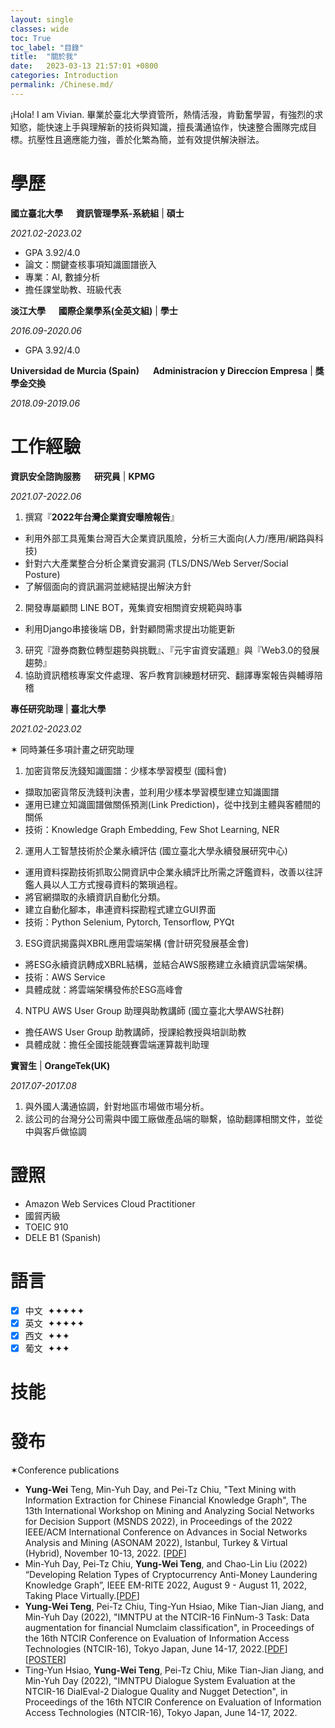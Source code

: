```yaml
---
layout: single
classes: wide
toc: True
toc_label: "目錄"
title:  "關於我"
date:   2023-03-13 21:57:01 +0800
categories: Introduction
permalink: /Chinese.md/
---
```


¡Hola! I am Vivian. 畢業於臺北大學資管所，熱情活潑，肯勤奮學習，有強烈的求知慾，能快速上手與理解新的技術與知識，擅長溝通協作，快速整合團隊完成目標。抗壓性且適應能力強，善於化繁為簡，並有效提供解決辦法。  

# 學歷

**國立臺北大學 &emsp; 資訊管理學系-系統組** \| **碩士** 

*2021.02-2023.02* 
- GPA 3.92/4.0
- 論文：關鍵查核事項知識圖譜嵌入
- 專業：AI, 數據分析
- 擔任課堂助教、班級代表


**淡江大學 &emsp; 國際企業學系(全英文組)** \| **學士** 

*2016.09-2020.06*
- GPA 3.92/4.0



**Universidad de Murcia (Spain)** &emsp; **Administracíon y Direccíon Empresa** \| **獎學金交換**

*2018.09-2019.06*

# 工作經驗
**資訊安全諮詢服務** &emsp; **研究員** \| **KPMG** 

*2021.07-2022.06*

1. 撰寫『**2022年台灣企業資安曝險報告**』
- 利用外部工具蒐集台灣百大企業資訊風險，分析三大面向(人力/應用/網路與科技)
- 針對六大產業整合分析企業資安漏洞 (TLS/DNS/Web Server/Social Posture)
- 了解個面向的資訊漏洞並總結提出解決方針

2. 開發專屬顧問 LINE BOT，蒐集資安相關資安規範與時事
- 利用Django串接後端 DB，針對顧問需求提出功能更新

3. 研究『證券商數位轉型趨勢與挑戰』、『元宇宙資安議題』與『Web3.0的發展趨勢』
4. 協助資訊稽核專案文件處理、客戶教育訓練題材研究、翻譯專案報告與輔導陪稽


**專任研究助理** \| **臺北大學** 

*2021.02-2023.02*

✶ 同時兼任多項計畫之研究助理
1. 加密貨幣反洗錢知識圖譜：少樣本學習模型 (國科會)
- 擷取加密貨幣反洗錢判決書，並利用少樣本學習模型建立知識圖譜
- 運用已建立知識圖譜做關係預測(Link Prediction)，從中找到主體與客體間的關係
- 技術：Knowledge Graph Embedding, Few Shot Learning, NER

2. 運用人工智慧技術於企業永續評估 (國立臺北大學永續發展研究中心)
- 運用資料探勘技術抓取公開資訊中企業永續評比所需之評鑑資料，改善以往評鑑人員以人工方式搜尋資料的繁瑣過程。
- 將官網擷取的永續資訊自動化分類。
- 建立自動化腳本，串連資料探勘程式建立GUI界面
- 技術：Python Selenium, Pytorch, Tensorflow, PYQt

3. ESG資訊揭露與XBRL應用雲端架構 (會計研究發展基金會)
- 將ESG永續資訊轉成XBRL結構，並結合AWS服務建立永續資訊雲端架構。 
- 技術：AWS Service
- 具體成就：將雲端架構發佈於ESG高峰會

4. NTPU AWS User Group 助理與助教講師 (國立臺北大學AWS社群)
- 擔任AWS User Group 助教講師，授課給教授與培訓助教
- 具體成就：擔任全國技能競賽雲端運算裁判助理

**實習生** \| **OrangeTek(UK)** 

*2017.07-2017.08*
1. 與外國人溝通協調，針對地區市場做市場分析。
2. 該公司的台灣分公司需與中國工廠做產品端的聯繫，協助翻譯相關文件，並從中與客戶做協調


# 證照
- Amazon Web Services Cloud Practitioner
- 國貿丙級
- TOEIC 910
- DELE B1 (Spanish)


# 語言
- [x] 中文 &nbsp;✦✦✦✦✦ 
- [x] 英文 &nbsp;✦✦✦✦✦
- [x] 西文 &nbsp;✦✦✦
- [x] 葡文 &nbsp;✦✦✦ 

# 技能

# 發布
✶Conference publications
- **Yung-Wei** Teng, Min-Yuh Day, and Pei-Tz Chiu, "Text Mining with Information Extraction for Chinese Financial Knowledge Graph", The 13th International Workshop on Mining and Analyzing Social Networks for Decision Support (MSNDS 2022), in Proceedings of the 2022 IEEE/ACM International Conference on Advances in Social Networks Analysis and Mining (ASONAM 2022), Istanbul, Turkey & Virtual (Hybrid), November 10-13, 2022. \[[PDF](https://web.ntpu.edu.tw/~myday/doc/ASONAM2022/Proceedings/pdf/papers/064_058_421.pdf)\]
- Min-Yuh Day, Pei-Tz Chiu, **Yung-Wei Teng**, and Chao-Lin Liu (2022) “Developing Relation Types of Cryptocurrency Anti-Money Laundering Knowledge Graph”, IEEE EM-RITE 2022, August 9 - August 11, 2022, Taking Place Virtually.\[[PDF](https://web.ntpu.edu.tw/~myday/doc/IRI2022/IEEE_IRI2022_Proceedings/pdfs/IRI2022-2biJIxjybiQ3DOmA6IkB2x/660300a090/660300a090.pdf)\]
- **Yung-Wei Teng**, Pei-Tz Chiu, Ting-Yun Hsiao, Mike Tian-Jian Jiang, and Min-Yuh Day (2022), "IMNTPU at the NTCIR-16 FinNum-3 Task: Data augmentation for financial Numclaim classification", in Proceedings of the 16th NTCIR Conference on Evaluation of Information Access Technologies (NTCIR-16), Tokyo Japan, June 14-17, 2022.[[PDF](https://research.nii.ac.jp/ntcir/workshop/OnlineProceedings16/pdf/ntcir/08-NTCIR16-FINNUM-TengY.pdf)] \[[POSTER](https://research.nii.ac.jp/ntcir/workshop/OnlineProceedings16/pdf/ntcir/08-NTCIR16-FINNUM-TengY-poster.pdf)\]
- Ting-Yun Hsiao, **Yung-Wei Teng**, Pei-Tz Chiu, Mike Tian-Jian Jiang, and Min-Yuh Day (2022), "IMNTPU Dialogue System Evaluation at the NTCIR-16 DialEval-2 Dialogue Quality and Nugget Detection", in Proceedings of the 16th NTCIR Conference on Evaluation of Information Access Technologies (NTCIR-16), Tokyo Japan, June 14-17, 2022.

